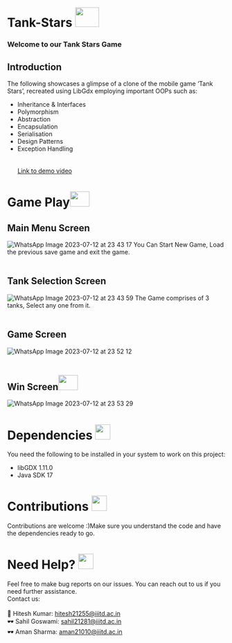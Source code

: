  # Tank-Stars <img src="https://github.com/sahilgoswami0901/Tank-Stars/assets/108210189/8fbd8a9e-7835-4529-9bed-c6efb00792bc" width="55" height="45">

 
### Welcome to our Tank Stars Game 

## Introduction
The following showcases a glimpse of a clone of the mobile game ‘Tank Stars’, recreated using LibGdx employing important OOPs such as:

* Inheritance & Interfaces
* Polymorphism
* Abstraction
* Encapsulation
* Serialisation
* Design Patterns
* Exception Handling
<br/><br/><br/>[Link to demo video](https://drive.google.com/file/d/1rehqKk20LD04q6tvPgfNsB242l_H35Q3/view?usp=drive_link)

# Game Play<img src="https://github.com/sahilgoswami0901/Tank-Stars/assets/108210189/04d4a083-ccd6-4ff3-a508-590398ebaf3d" width="45" height="35">
## Main Menu Screen
![WhatsApp Image 2023-07-12 at 23 43 17](https://github.com/sahilgoswami0901/Tank-Stars/assets/108210189/2191fb73-5c33-42f8-8c7b-1aca0b8920ef)
You Can Start New Game, Load the previous save game and exit the game.
<br/>
<br/>
## Tank Selection Screen 
![WhatsApp Image 2023-07-12 at 23 43 59](https://github.com/sahilgoswami0901/Tank-Stars/assets/108210189/932b0699-0366-4dd9-97fb-f6e88f0a81a2)
The Game comprises of 3 tanks, Select any one from it. 
<br/>
<br/>
## Game Screen
![WhatsApp Image 2023-07-12 at 23 52 12](https://github.com/sahilgoswami0901/Tank-Stars/assets/108210189/8683f02a-0e03-40f9-8e95-8a0079bd3b2a)
<br/>
<br/>
## Win Screen<img src="https://github.com/sahilgoswami0901/Tank-Stars/assets/108210189/20142ed3-70da-4e2c-9eff-d72d7e97ba0e" width="45" height="35">
![WhatsApp Image 2023-07-12 at 23 53 29](https://github.com/sahilgoswami0901/Tank-Stars/assets/108210189/9ab535ce-8bb9-44e3-a92a-1154af34d5d2)
# Dependencies <img style="center" src="https://github.com/sahilgoswami0901/Shopify/assets/107829550/be009327-bc2e-4217-ab01-9262094e4a21" width="35" height="35">
You need the following to be installed in your system to work on this project:
* libGDX 1.11.0
* Java SDK 17
# Contributions <img src="https://github.com/sahilgoswami0901/Shopify/assets/107829550/5dfb3d9f-06d6-46d1-94cc-0f7ce72341f7" width="35" height="35">
Contributions are welcome :)Make sure you understand the code and have the dependencies ready to go.
# Need Help? <img src="https://github.com/sahilgoswami0901/Shopify/assets/107829550/4af264bb-3508-43cd-bc32-14317dad0dc6" width="35" height="35">
Feel free to make bug reports on our issues. You can reach out to us if you need further assistance.<br/>
Contact us:<br/>
<br/>
🧠 Hitesh Kumar: hitesh21255@iiitd.ac.in <br/> 
🕶  Sahil Goswami: sahil21281@iiitd.ac.in <br/>
🕶  Aman Sharma: aman21010@iiitd.ac.in <br/>



